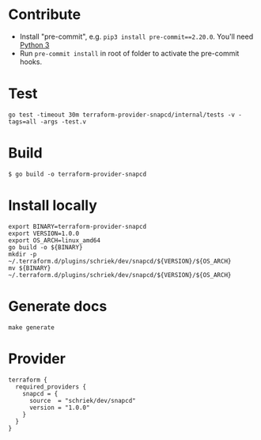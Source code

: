 # Contribute

- Install "pre-commit", e.g. `pip3 install pre-commit==2.20.0`. You'll need [Python 3 ](https://www.python.org/downloads/release/python-3110/)
- Run `pre-commit install` in root of folder to activate the pre-commit hooks.

# Test

```shell
go test -timeout 30m terraform-provider-snapcd/internal/tests -v -tags=all -args -test.v
```

# Build

```shell
$ go build -o terraform-provider-snapcd
```

# Install locally

```shell
export BINARY=terraform-provider-snapcd
export VERSION=1.0.0
export OS_ARCH=linux_amd64
go build -o ${BINARY}
mkdir -p ~/.terraform.d/plugins/schriek/dev/snapcd/${VERSION}/${OS_ARCH}
mv ${BINARY} ~/.terraform.d/plugins/schriek/dev/snapcd/${VERSION}/${OS_ARCH}
```

# Generate docs

```
make generate
```

# Provider

```hcl
terraform {
  required_providers {
    snapcd = {
      source  = "schriek/dev/snapcd"
      version = "1.0.0"
    }
  }
}
```
